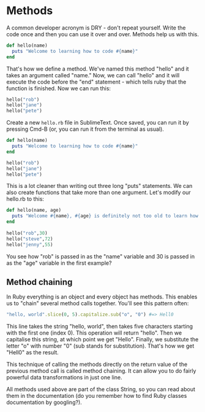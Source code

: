 # Methods

A common developer acronym is DRY - don't repeat yourself. Write the code once and then you can use it over and over. Methods help us with this.

````ruby
def hello(name)
  puts "Welcome to learning how to code #{name}"
end
````

That's how we define a method. We've named this method "hello" and it takes an argument called "name." Now, we can call "hello" and it will execute the code before the "end" statement - which tells ruby that the function is finished. Now we can run this:

````ruby
hello("rob")
hello("jane")
hello("pete")
````

Create a new `hello.rb` file in SublimeText. Once saved, you can run it by pressing Cmd-B (or, you can run it from the terminal as usual).

````ruby
def hello(name)
  puts "Welcome to learning how to code #{name}"
end

hello("rob")
hello("jane")
hello("pete")
````

This is a lot cleaner than writing out three long "puts" statements. We can also create functions that take more than one argument. Let's modify our hello.rb to this:

````ruby
def hello(name, age)
  puts "Welcome #{name}, #{age} is definitely not too old to learn how to code."
end
		
hello("rob",30)
hello("steve",72)
hello("jenny",55)
````

You see how "rob" is passed in as the "name" variable and 30 is passed in as the "age" variable in the first example?

## Method chaining

In Ruby everything is an object and every object has methods. This enables us to "chain" several method calls together. You'll see this pattern often:

````ruby
"hello, world".slice(0, 5).capitalize.sub("o", "0") #=> Hell0
````

This line takes the string "hello, world", then takes five characters starting with the first one (index 0). This operation will return "hello". Then we capitalise this string, at which point we get "Hello". Finally, we substitute the letter "o" with number "0" (sub stands for substitution). That's how we get "Hell0" as the result.

This technique of calling the methods directly on the return value of the previous method call is called method chaining. It can allow you to do fairly powerful data transformations in just one line.

All methods used above are part of the class String, so you can read about them in the documentation (do you remember how to find Ruby classes documentation by googling?).



